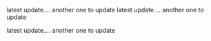 latest update....
another one to update
latest update....
another one to update

latest update....
another one to update


